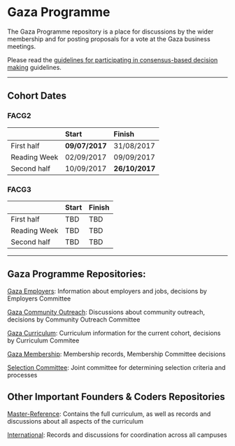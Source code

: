 # Gaza Programme

The Gaza Programme repository is a place for discussions by the wider membership and for posting proposals for a vote at the Gaza business meetings.

Please read the [guidelines for participating in consensus-based decision making](https://github.com/foundersandcoders/international/blob/master/consensus-decisions.md) guidelines.

---

## Cohort Dates

### FACG2
|              | Start          | Finish         |
|--------------|:---------------|:---------------|
| First half   | **09/07/2017** |   31/08/2017   |
| Reading Week |   02/09/2017   |   09/09/2017   |
| Second half  |   10/09/2017   | **26/10/2017** |

### FACG3
|              | Start          | Finish         |
|--------------|:---------------|:---------------|
| First half   |       TBD      |       TBD      |
| Reading Week |       TBD      |       TBD      |
| Second half  |       TBD      |       TBD      |


---

## Gaza Programme Repositories:

[Gaza Employers](https://github.com/foundersandcoders/gaza-employers): Information about employers and jobs, decisions by Employers Committee

[Gaza Community Outreach](https://github.com/foundersandcoders/gaza-outreach): Discussions about community outreach, decisions by Community Outreach Committee

[Gaza Curriculum](https://github.com/foundersandcoders/gaza-curriculum): Curriculum information for the current cohort, decisions by Curriculum Commitee

[Gaza Membership](https://github.com/foundersandcoders/gaza-membership): Membership records, Membership Committee decisions

[Selection Committee](https://github.com/foundersandcoders/selection-committee): Joint committee for determining selection criteria and processes

## Other Important Founders & Coders Repositories

[Master-Reference](https://github.com/foundersandcoders/master-reference): Contains the full curriculum, as well as records and discussions about all aspects of the curriculum

[International](https://github.com/foundersandcoders/international): Records and discussions for coordination across all campuses
